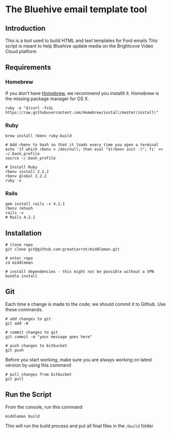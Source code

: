 # The Bluehive email template tool
## Introduction
This is a tool used to build HTML and text templates for Ford emails
This script is meant to help Bluehive update media on the Brightcove Video Cloud platform
## Requirements
### Homebrew
If you don't have [Homebrew](http://brew.sh), we recommend you installit it. Homebrew is the missing package manager for OS X.
````
ruby -e "$(curl -fsSL https://raw.githubusercontent.com/Homebrew/install/master/install)"
````
### Ruby
````
brew install rbenv ruby-build

# Add rbenv to bash so that it loads every time you open a terminal
echo 'if which rbenv > /dev/null; then eval "$(rbenv init -)"; fi' >> ~/.bash_profile
source ~/.bash_profile

# Install Ruby
rbenv install 2.2.2
rbenv global 2.2.2
ruby -v
````
### Rails
````
gem install rails -v 4.2.1
rbenv rehash
rails -v
# Rails 4.2.1
````
## Installation
````
# clone repo
git clone git@github.com:greatcarrot/middleman.git

# enter repo
cd middleman

# install dependencies - this might not be possible without a VPN
bundle install
````
## Git
Each time a change is made to the code, we should commit it to Github. Use these commands.
````
# add changes to git
git add -A

# commit changes to git
git commit -m "your message goes here"

# push changes to bitbucket
git push
````
Before you start working, make sure you are always working on latest version by using this command
````
# pull changes from bitbucket
git pull
````

## Run the Script
From the console, run this command
````
middleman build
````
This will run the build process and put all final files in the `/build` folder